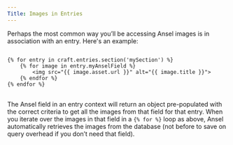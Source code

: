 ```yaml
---
Title: Images in Entries
---
```


Perhaps the most common way you’ll be accessing Ansel images is in association with an entry. Here's an example:

<div class="content-blocks__pre-wrapper content-blocks__pre-wrapper--example">
<pre class="content-blocks__pre content-blocks__pre--example  language-twig">
<code class="content-blocks__code content-blocks__code--example  language-twig">
{% for entry in craft.entries.section('mySection') %}
	{% for image in entry.myAnselField %}
		&lt;img src="{{ image.asset.url }}" alt="{{ image.title }}">
	{% endfor %}
{% endfor %}
</code>
</pre>
</div>

The Ansel field in an entry context will return an object pre-populated with the correct criteria to get all the images from that field for that entry. When you iterate over the images in that field in a `{% for %}` loop as above, Ansel automatically retrieves the images from the database (not before to save on query overhead if you don’t need that field).
